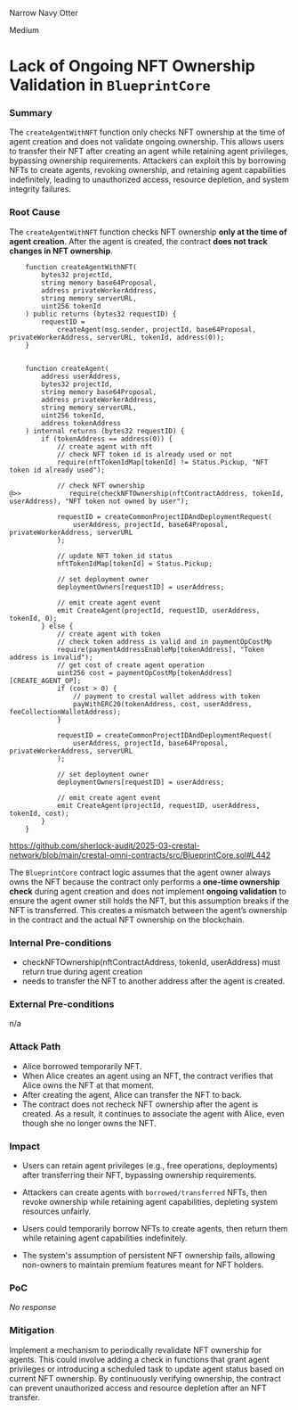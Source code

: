 Narrow Navy Otter

Medium

# Lack of Ongoing NFT Ownership Validation in `BlueprintCore`

### Summary

The `createAgentWithNFT` function only checks NFT ownership at the time of agent creation and does not validate ongoing ownership. This allows users to transfer their NFT after creating an agent while retaining agent privileges, bypassing ownership requirements. Attackers can exploit this by borrowing NFTs to create agents, revoking ownership, and retaining agent capabilities indefinitely, leading to unauthorized access, resource depletion, and system integrity failures.



### Root Cause



The `createAgentWithNFT` function checks NFT ownership **only at the time of agent creation**. After the agent is created, the contract **does not track changes in NFT ownership**. 


```solidity
    function createAgentWithNFT(
        bytes32 projectId,
        string memory base64Proposal,
        address privateWorkerAddress,
        string memory serverURL,
        uint256 tokenId
    ) public returns (bytes32 requestID) {
        requestID =
            createAgent(msg.sender, projectId, base64Proposal, privateWorkerAddress, serverURL, tokenId, address(0));
    }


    function createAgent(
        address userAddress,
        bytes32 projectId,
        string memory base64Proposal,
        address privateWorkerAddress,
        string memory serverURL,
        uint256 tokenId,
        address tokenAddress
    ) internal returns (bytes32 requestID) {
        if (tokenAddress == address(0)) {
            // create agent with nft
            // check NFT token id is already used or not
            require(nftTokenIdMap[tokenId] != Status.Pickup, "NFT token id already used");

            // check NFT ownership
@>>            require(checkNFTOwnership(nftContractAddress, tokenId, userAddress), "NFT token not owned by user");

            requestID = createCommonProjectIDAndDeploymentRequest(
                userAddress, projectId, base64Proposal, privateWorkerAddress, serverURL
            );

            // update NFT token id status
            nftTokenIdMap[tokenId] = Status.Pickup;

            // set deployment owner
            deploymentOwners[requestID] = userAddress;

            // emit create agent event
            emit CreateAgent(projectId, requestID, userAddress, tokenId, 0);
        } else {
            // create agent with token
            // check token address is valid and in paymentOpCostMp
            require(paymentAddressEnableMp[tokenAddress], "Token address is invalid");
            // get cost of create agent operation
            uint256 cost = paymentOpCostMp[tokenAddress][CREATE_AGENT_OP];
            if (cost > 0) {
                // payment to crestal wallet address with token
                payWithERC20(tokenAddress, cost, userAddress, feeCollectionWalletAddress);
            }

            requestID = createCommonProjectIDAndDeploymentRequest(
                userAddress, projectId, base64Proposal, privateWorkerAddress, serverURL
            );

            // set deployment owner
            deploymentOwners[requestID] = userAddress;

            // emit create agent event
            emit CreateAgent(projectId, requestID, userAddress, tokenId, cost);
        }
    }
```    
https://github.com/sherlock-audit/2025-03-crestal-network/blob/main/crestal-omni-contracts/src/BlueprintCore.sol#L442

The `BlueprintCore` contract logic assumes that the agent owner always owns the NFT because the contract only performs a **one-time ownership check** during agent creation and does not implement **ongoing validation** to ensure the agent owner still holds the NFT, but this assumption breaks if the NFT is transferred. This creates a mismatch between the agent’s ownership in the contract and the actual NFT ownership on the blockchain. 


### Internal Pre-conditions

- checkNFTOwnership(nftContractAddress, tokenId, userAddress) must return true during agent creation
- needs to transfer the NFT to another address after the agent is created.

### External Pre-conditions

n/a

### Attack Path


- Alice borrowed temporarily NFT.
- When Alice creates an agent using an NFT, the contract verifies that Alice owns the NFT at that moment.  
- After creating the agent, Alice can transfer the NFT to back.
- The contract does not recheck NFT ownership after the agent is created. As a result, it continues to associate the agent with Alice, even though she no longer owns the NFT.  

### Impact

-  Users can retain agent privileges (e.g., free operations, deployments) after transferring their NFT, bypassing ownership requirements.

-  Attackers can create agents with `borrowed/transferred` NFTs, then revoke ownership while retaining agent capabilities, depleting system resources unfairly.

- Users could temporarily borrow NFTs to create agents, then return them while retaining agent capabilities indefinitely.

- The system's assumption of persistent NFT ownership fails, allowing non-owners to maintain premium features meant for NFT holders.




### PoC

_No response_

### Mitigation

Implement a mechanism to periodically revalidate NFT ownership for agents. This could involve adding a check in functions that grant agent privileges or introducing a scheduled task to update agent status based on current NFT ownership. By continuously verifying ownership, the contract can prevent unauthorized access and resource depletion after an NFT transfer.

